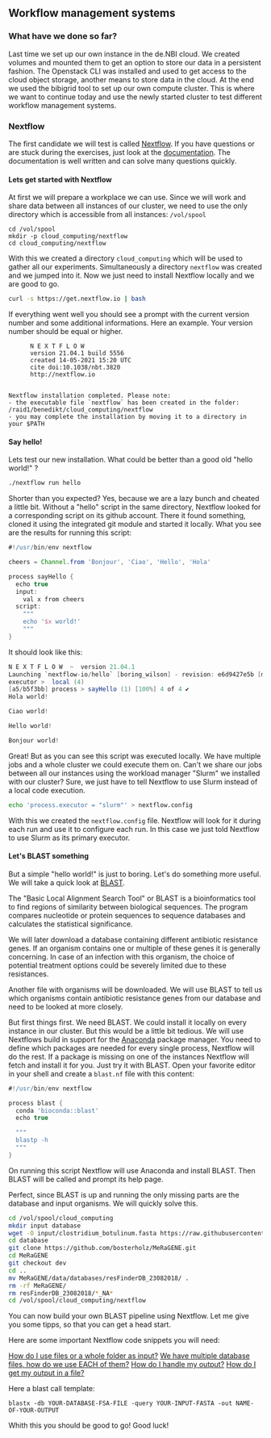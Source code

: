 ## Workflow management systems

### What have we done so far?

Last time we set up our own instance in the de.NBI cloud.
We created volumes and mounted them to get an option to store our data in a persistent fashion.
The Openstack CLI was installed and used to get access to the cloud object storage, another means to store data in the cloud.
At the end we used the bibigrid tool to set up our own compute cluster.
This is where we want to continue today and use the newly started cluster to test different workflow management systems.

### Nextflow

The first candidate we will test is called [Nextflow](https://www.nextflow.io/). If you have questions or are stuck during the exercises, just look
at the [documentation](https://www.nextflow.io/docs/latest/index.html). The documentation is well written and can solve many questions quickly.

#### Lets get started with Nextflow

At first we will prepare a workplace we can use. Since we will work and share data between all instances of our cluster, we need to use the only 
directory which is accessible from all instances: `/vol/spool`

```shell
cd /vol/spool
mkdir -p cloud_computing/nextflow
cd cloud_computing/nextflow
```
With this we created a directory `cloud_computing` which will be used to gather all our experiments. Simultaneously a directory `nextflow`
was created and we jumped into it. Now we just need to install Nextflow locally and we are good to go.

```bash
curl -s https://get.nextflow.io | bash
```
If everything went well you should see a prompt with the current version number and some additional informations.
Here an example. Your version number should be equal or higher.

```
      N E X T F L O W
      version 21.04.1 build 5556
      created 14-05-2021 15:20 UTC 
      cite doi:10.1038/nbt.3820
      http://nextflow.io


Nextflow installation completed. Please note:
- the executable file `nextflow` has been created in the folder: /raid1/benedikt/cloud_computing/nextflow
- you may complete the installation by moving it to a directory in your $PATH
```

#### Say hello!
Lets test our new installation. What could be better than a good old "hello world!" ?

```bash
./nextflow run hello
```
Shorter than you expected? Yes, because we are a lazy bunch and cheated a little bit. Without a "hello" script in the same directory,
Nextflow looked for a corresponding script on its github account. There it found something, cloned it using the integrated git module and started it locally. What you see are the results for running this script:

```groovy
#!/usr/bin/env nextflow

cheers = Channel.from 'Bonjour', 'Ciao', 'Hello', 'Hola'

process sayHello {
  echo true
  input: 
    val x from cheers
  script:
    """
    echo '$x world!'
    """
}

```
It should look like this:

```groovy
N E X T F L O W  ~  version 21.04.1
Launching `nextflow-io/hello` [boring_wilson] - revision: e6d9427e5b [master]
executor >  local (4)
[a5/b5f3bb] process > sayHello (1) [100%] 4 of 4 ✔
Hola world!

Ciao world!

Hello world!

Bonjour world!
```
Great! But as you can see this script was executed locally. We have multiple jobs and a whole cluster we could execute them on. Can't we share our jobs 
between all our instances using the workload manager "Slurm" we installed with our cluster? Sure, we just have to tell Nextflow to use Slurm instead 
of a local code execution. 

```bash
echo 'process.executor = "slurm"' > nextflow.config
```

With this we created the `nextflow.config` file. Nextflow will look for it during each run and use it to configure each run.
In this case we just told Nextflow to use Slurm as its primary executor. 

#### Let's BLAST something  

But a simple "hello world!" is just to boring. Let's do something more useful. We will take a quick look at [BLAST](https://blast.ncbi.nlm.nih.gov/Blast.cgi).

The "Basic Local Alignment Search Tool" or BLAST is a bioinformatics tool to find regions of similarity between biological sequences. 
The program compares nucleotide or protein sequences to sequence databases and calculates the statistical significance.

We will later download a database containing different antibiotic resistance genes. If an organism contains one or multiple of these genes 
it is generally concerning. In case of an infection with this organism, the choice of potential treatment options could be severely limited due to these resistances. 

Another file with organisms will be downloaded. We will use BLAST to tell us which organisms contain antibiotic resistance genes from our database and need to be looked at more closely. 

But first things first. We need BLAST. We could install it locally on every instance in our cluster. But this would be a little bit tedious. We will use Nextflows build in support for the [Anaconda](https://www.anaconda.com/products/individual) package manager. You need to define which packages are needed for every single process, Nextflow will do the rest. If a package is missing on one of the instances Nextflow will fetch and install it for you. Just try it with BLAST. Open your favorite editor in your shell and create a `blast.nf` file with this content:

```groovy
#!/usr/bin/env nextflow

process blast {
  conda 'bioconda::blast'
  echo true

  """
  blastp -h    
  """
}
```
On running this script Nextflow will use Anaconda and install BLAST. Then BLAST will be called and prompt its help page. 

Perfect, since BLAST is up and running the only missing parts are the database and input organisms. We will quickly solve this.

```bash
cd /vol/spool/cloud_computing
mkdir input database
wget -O input/clostridium_botulinum.fasta https://raw.githubusercontent.com/bosterholz/MeRaGENE/dev/data/test_data/genome/clostridium_botulinum.fasta
cd database
git clone https://github.com/bosterholz/MeRaGENE.git
cd MeRaGENE
git checkout dev
cd ..
mv MeRaGENE/data/databases/resFinderDB_23082018/ .
rm -rf MeRaGENE/
rm resFinderDB_23082018/*_NA*
cd /vol/spool/cloud_computing/nextflow
```
You can now build your own BLAST pipeline using Nextflow. Let me give you some tipps, so that you can get a head start.

Here are some important Nextflow code snippets you will need:

[How do I use files or a whole folder as input?](https://www.nextflow.io/docs/latest/process.html#input-of-files)
[We have multiple database files, how do we use EACH of them?](https://www.nextflow.io/docs/latest/process.html#inputs)
[How do I handle my output?](https://www.nextflow.io/docs/latest/process.html#output-files)
[How do I get my output in a file?](https://www.nextflow.io/docs/latest/operator.html?highlight=collect#collectfile)

Here a blast call template:
```
blastx -db YOUR-DATABASE-FSA-FILE -query YOUR-INPUT-FASTA -out NAME-OF-YOUR-OUTPUT
```
Whith this you should be good to go! Good luck!
